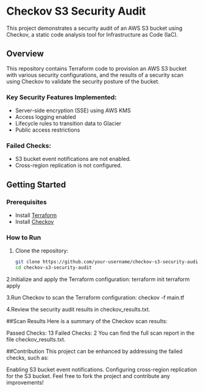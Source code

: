 # Checkov S3 Security Audit

This project demonstrates a security audit of an AWS S3 bucket using Checkov, a static code analysis tool for Infrastructure as Code (IaC).

## Overview

This repository contains Terraform code to provision an AWS S3 bucket with various security configurations, and the results of a security scan using Checkov to validate the security posture of the bucket.

### Key Security Features Implemented:
- Server-side encryption (SSE) using AWS KMS
- Access logging enabled
- Lifecycle rules to transition data to Glacier
- Public access restrictions

### Failed Checks:
- S3 bucket event notifications are not enabled.
- Cross-region replication is not configured.

## Getting Started

### Prerequisites
- Install [Terraform](https://www.terraform.io/downloads.html)
- Install [Checkov](https://www.checkov.io/)

### How to Run

1. Clone the repository:
   ```bash
   git clone https://github.com/your-username/checkov-s3-security-audit.git
   cd checkov-s3-security-audit

2.Initialize and apply the Terraform configuration:
 terraform init
 terraform apply

3.Run Checkov to scan the Terraform configuration:
 checkov -f main.tf

4.Review the security audit results in checkov_results.txt.

##Scan Results
Here is a summary of the Checkov scan results:

Passed Checks: 13
Failed Checks: 2
You can find the full scan report in the file checkov_results.txt.

##Contribution
This project can be enhanced by addressing the failed checks, such as:

Enabling S3 bucket event notifications.
Configuring cross-region replication for the S3 bucket.
Feel free to fork the project and contribute any improvements!

